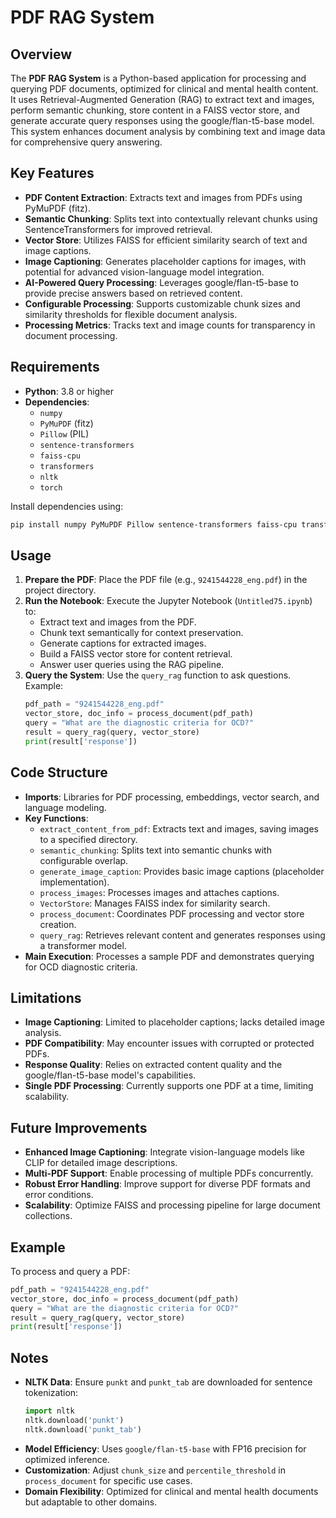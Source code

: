 # PDF RAG System

## Overview

The **PDF RAG System** is a Python-based application for processing and querying PDF documents, optimized for clinical and mental health content. It uses Retrieval-Augmented Generation (RAG) to extract text and images, perform semantic chunking, store content in a FAISS vector store, and generate accurate query responses using the google/flan-t5-base model. This system enhances document analysis by combining text and image data for comprehensive query answering.

## Key Features

- **PDF Content Extraction**: Extracts text and images from PDFs using PyMuPDF (fitz).
- **Semantic Chunking**: Splits text into contextually relevant chunks using SentenceTransformers for improved retrieval.
- **Vector Store**: Utilizes FAISS for efficient similarity search of text and image captions.
- **Image Captioning**: Generates placeholder captions for images, with potential for advanced vision-language model integration.
- **AI-Powered Query Processing**: Leverages google/flan-t5-base to provide precise answers based on retrieved content.
- **Configurable Processing**: Supports customizable chunk sizes and similarity thresholds for flexible document analysis.
- **Processing Metrics**: Tracks text and image counts for transparency in document processing.

## Requirements

- **Python**: 3.8 or higher
- **Dependencies**:
  - `numpy`
  - `PyMuPDF` (fitz)
  - `Pillow` (PIL)
  - `sentence-transformers`
  - `faiss-cpu`
  - `transformers`
  - `nltk`
  - `torch`

Install dependencies using:
```bash
pip install numpy PyMuPDF Pillow sentence-transformers faiss-cpu transformers nltk torch
```

## Usage

1. **Prepare the PDF**: Place the PDF file (e.g., `9241544228_eng.pdf`) in the project directory.
2. **Run the Notebook**: Execute the Jupyter Notebook (`Untitled75.ipynb`) to:
   - Extract text and images from the PDF.
   - Chunk text semantically for context preservation.
   - Generate captions for extracted images.
   - Build a FAISS vector store for content retrieval.
   - Answer user queries using the RAG pipeline.
3. **Query the System**: Use the `query_rag` function to ask questions. Example:
   ```python
   pdf_path = "9241544228_eng.pdf"
   vector_store, doc_info = process_document(pdf_path)
   query = "What are the diagnostic criteria for OCD?"
   result = query_rag(query, vector_store)
   print(result['response'])
   ```

## Code Structure

- **Imports**: Libraries for PDF processing, embeddings, vector search, and language modeling.
- **Key Functions**:
  - `extract_content_from_pdf`: Extracts text and images, saving images to a specified directory.
  - `semantic_chunking`: Splits text into semantic chunks with configurable overlap.
  - `generate_image_caption`: Provides basic image captions (placeholder implementation).
  - `process_images`: Processes images and attaches captions.
  - `VectorStore`: Manages FAISS index for similarity search.
  - `process_document`: Coordinates PDF processing and vector store creation.
  - `query_rag`: Retrieves relevant content and generates responses using a transformer model.
- **Main Execution**: Processes a sample PDF and demonstrates querying for OCD diagnostic criteria.

## Limitations

- **Image Captioning**: Limited to placeholder captions; lacks detailed image analysis.
- **PDF Compatibility**: May encounter issues with corrupted or protected PDFs.
- **Response Quality**: Relies on extracted content quality and the google/flan-t5-base model's capabilities.
- **Single PDF Processing**: Currently supports one PDF at a time, limiting scalability.

## Future Improvements

- **Enhanced Image Captioning**: Integrate vision-language models like CLIP for detailed image descriptions.
- **Multi-PDF Support**: Enable processing of multiple PDFs concurrently.
- **Robust Error Handling**: Improve support for diverse PDF formats and error conditions.
- **Scalability**: Optimize FAISS and processing pipeline for large document collections.

## Example

To process and query a PDF:
```python
pdf_path = "9241544228_eng.pdf"
vector_store, doc_info = process_document(pdf_path)
query = "What are the diagnostic criteria for OCD?"
result = query_rag(query, vector_store)
print(result['response'])
```

## Notes

- **NLTK Data**: Ensure `punkt` and `punkt_tab` are downloaded for sentence tokenization:
  ```python
  import nltk
  nltk.download('punkt')
  nltk.download('punkt_tab')
  ```
- **Model Efficiency**: Uses `google/flan-t5-base` with FP16 precision for optimized inference.
- **Customization**: Adjust `chunk_size` and `percentile_threshold` in `process_document` for specific use cases.
- **Domain Flexibility**: Optimized for clinical and mental health documents but adaptable to other domains.